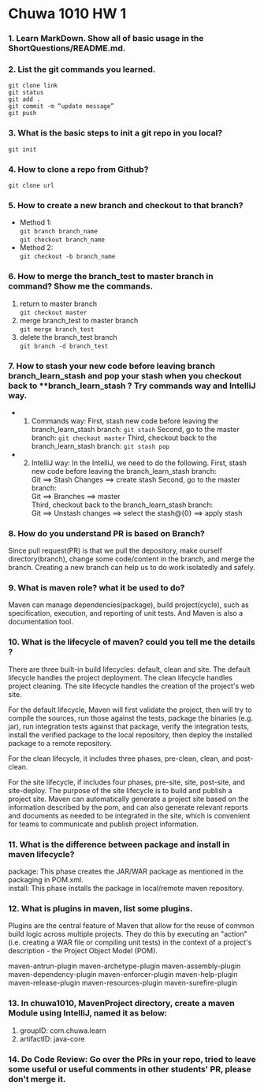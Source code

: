 # Chuwa 1010 HW 1

### 1. Learn MarkDown. Show all of basic usage in the ShortQuestions/README.md.


### 2. List the git commands you learned.
```
git clone link
git status
git add .
git commit -m “update message”
git push
```


### 3. What is the basic steps to init a git repo in you local?
```git init```


### 4. How to clone a repo from Github?
```git clone url```


### 5. How to create a new branch and checkout to that branch?
- Method 1:  
```git branch branch_name```  
```git checkout branch_name```  
- Method 2:  
```git checkout -b branch_name```


### 6. How to merge the branch_test to master branch in command? Show me the commands.
1) return to master branch  
```git checkout master```  
2) merge branch_test to master branch  
```git merge branch_test```  
3) delete the branch_test branch  
```git branch -d branch_test```  

### 7. How to stash your new code before leaving branch branch_learn_stash and pop your stash when you checkout back to **branch_learn_stash ? Try commands way and IntelliJ way.
- 1) Commands way:
First, stash new code before leaving the branch_learn_stash branch:
```git stash```
Second, go to the master branch:
```git checkout master```
Third, checkout back to the branch_learn_stash branch:
```git stash pop```

- 2) IntelliJ way:
In the IntelliJ, we need to do the following.
First, stash new code before leaving the branch_learn_stash branch:  
Git ==> Stash Changes ==> create stash
Second, go to the master branch:  
Git ==> Branches ==> master  
Third, checkout back to the branch_learn_stash branch:  
Git ==> Unstash changes ==> select the stash@{0} ==> apply stash


### 8. How do you understand PR is based on Branch?
Since pull request(PR) is that we pull the depository, make ourself directory(branch), change some code/content in the branch, and merge the branch. Creating a new branch can help us to do work isolatedly and safely. 


### 9. What is maven role? what it be used to do?
Maven can manage dependencies(package), build project(cycle), such as specification, execution, and reporting of unit tests. And Maven is also a documentation tool.


### 10. What is the lifecycle of maven? could you tell me the details ?
There are three built-in build lifecycles: default, clean and site. 
The default lifecycle handles the project deployment.
The clean lifecycle handles project cleaning.
The site lifecycle handles the creation of the project's web site.

For the default lifecycle, Maven will first validate the project, then will try to compile the sources, run those against the tests, package the binaries (e.g. jar), run integration tests against that package, verify the integration tests, install the verified package to the local repository, then deploy the installed package to a remote repository.

For the clean lifecycle, it includes three phases, pre-clean, clean, and post-clean.

For the site lifecycle, if includes four phases, pre-site, site, post-site, and site-deploy. The purpose of the site lifecycle is to build and publish a project site. Maven can automatically generate a project site based on the information described by the pom, and can also generate relevant reports and documents as needed to be integrated in the site, which is convenient for teams to communicate and publish project information.

### 11. What is the difference between package and install in maven lifecycle?
package: This phase creates the JAR/WAR package as mentioned in the packaging in POM.xml.  
install: This phase installs the package in local/remote maven repository.


### 12. What is plugins in maven, list some plugins.
Plugins are the central feature of Maven that allow for the reuse of common build logic across multiple projects. They do this by executing an "action" (i.e. creating a WAR file or compiling unit tests) in the context of a project's description - the Project Object Model (POM).

maven-antrun-plugin
maven-archetype-plugin
maven-assembly-plugin
maven-dependency-plugin
maven-enforcer-plugin
maven-help-plugin
maven-release-plugin
maven-resources-plugin
maven-surefire-plugin


### 13. In chuwa1010, MavenProject directory, create a maven Module using IntelliJ, named it as below:
1) groupID: com.chuwa.learn
2) artifactID: java-core

### 14. Do Code Review: Go over the PRs in your repo, tried to leave some useful or useful comments in other students' PR, please don't merge it.